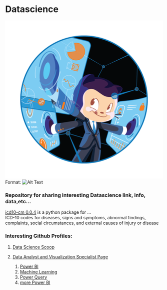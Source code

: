 # Datascience 
![GitHub Logo](https://github.com/Intel-89/other/blob/master/Octocat_DataScience.png)
Format: ![Alt Text](url)




### Repository for sharing interesting Datascience link, info, data,etc...

[icd10-cm 0.0.4](https://pypi.org/project/icd10-cm/) is a python package for ... \
ICD-10 codes for diseases, signs and symptoms, abnormal findings, complaints, social circumstances, and external causes of injury or disease


### Interesting Github Profiles:

1. [Data Science Scoop](https://github.com/datasciencescoop)

1. [Data Analyst and Visualization Specialist Page](https://github.com/NajiElKotob)
   1. [Power BI](https://github.com/NajiElKotob/Awesome-Power-BI)
   1. [Machine Learning](https://github.com/NajiElKotob/Awesome-ML)
   1. [Power Query](https://github.com/NajiElKotob/Awesome-PowerQuery)
   1. [more Power BI](https://github.com/NajiElKotob/LetsTalkData)


